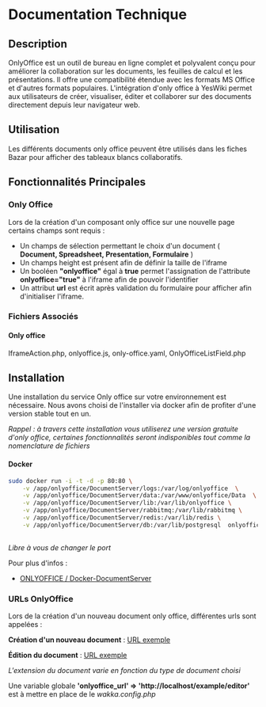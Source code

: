 # Documentation Technique 

## Description
OnlyOffice est un outil de bureau en ligne complet et polyvalent conçu pour améliorer la collaboration sur les documents, les feuilles de calcul et les présentations. Il offre une compatibilité étendue avec les formats MS Office et d'autres formats populaires. L'intégration d'only office à YesWiki permet aux utilisateurs de créer, visualiser, éditer et collaborer sur des documents directement depuis leur navigateur web.


## Utilisation
Les différents documents only office peuvent être utilisés dans les fiches Bazar pour afficher des tableaux blancs collaboratifs.


## Fonctionnalités Principales

### Only Office 

Lors de la création d'un composant only office sur une nouvelle page certains champs sont requis : 
  - Un champs de sélection permettant le choix d'un document ( **Document, Spreadsheet, Presentation, Formulaire** )
  - Un champs height est présent afin de définir la taille de l'iframe
  - Un booléen **"onlyoffice"** égal à **true** permet l'assignation de l'attribute **onlyoffice="true"** à l'iframe afin de pouvoir l'identifier
  - Un attribut **url** est écrit après validation du formulaire pour afficher afin d'initialiser l'iframe.

### Fichiers Associés

#### Only office

IframeAction.php, onlyoffice.js, only-office.yaml, OnlyOfficeListField.php

## Installation

Une installation du service Only office sur votre environnement est nécessaire.
Nous avons choisi de l'installer via docker afin de profiter d'une version stable tout en un.

_Rappel : à travers cette installation vous utiliserez une version gratuite d'only office, certaines fonctionnalités seront indisponibles tout comme la nomenclature de fichiers_

#### Docker


```bash
sudo docker run -i -t -d -p 80:80 \
    -v /app/onlyoffice/DocumentServer/logs:/var/log/onlyoffice  \
    -v /app/onlyoffice/DocumentServer/data:/var/www/onlyoffice/Data  \
    -v /app/onlyoffice/DocumentServer/lib:/var/lib/onlyoffice \
    -v /app/onlyoffice/DocumentServer/rabbitmq:/var/lib/rabbitmq \
    -v /app/onlyoffice/DocumentServer/redis:/var/lib/redis \
    -v /app/onlyoffice/DocumentServer/db:/var/lib/postgresql  onlyoffice/documentserver
    
```

_Libre à vous de changer le port_

Pour plus d'infos :
- [ONLYOFFICE / Docker-DocumentServer](https://github.com/ONLYOFFICE/Docker-DocumentServer)

### URLs OnlyOffice

Lors de la création d'un nouveau document only office, différentes urls sont appelées :

**Création d'un nouveau document** : [URL exemple](http://localhost/example/editor?fileExt=pptx)

**Édition du document** : [URL exemple](http://localhost/example/editor?fileName=new.pptx)

_L'extension du document varie en fonction du type de document choisi_

Une variable globale **'onlyoffice_url' => 'http://localhost/example/editor'** est à mettre en place de le _wakka.config.php_

